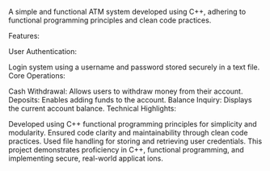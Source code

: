 A simple and functional ATM system developed using C++, adhering to functional programming principles and clean code practices.

Features:

User Authentication:

Login system using a username and password stored securely in a text file.
Core Operations:

Cash Withdrawal: Allows users to withdraw money from their account.
Deposits: Enables adding funds to the account.
Balance Inquiry: Displays the current account balance.
Technical Highlights:

Developed using C++ functional programming principles for simplicity and modularity.
Ensured code clarity and maintainability through clean code practices.
Used file handling for storing and retrieving user credentials.
This project demonstrates proficiency in C++, functional programming, and implementing secure, real-world applicat
ions.
